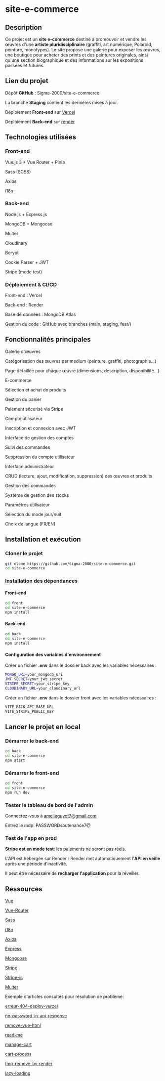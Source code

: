# site-e-commerce

## Description

Ce projet est un **site e-commerce** destiné à promouvoir et vendre les œuvres d'une **artiste pluridisciplinaire** (graffiti, art numérique, Polaroid, peinture, monotypes). Le site propose une galerie pour exposer les œuvres, une boutique pour acheter des prints et des peintures originales, ainsi qu'une section biographique et des informations sur les expositions passées et futures.

## Lien du projet

Dépôt **GitHub** : Sigma-2000/site-e-commerce

La branche **Staging** contient les dernières mises à jour.

Déploiement **Front-end** sur [Vercel](https://site-e-commerce-git-staging-sigma2000s-projects.vercel.app?_vercel_share=Vc6VxGuArxuoxQwbRv7RyGUfDCwk5gQK)

Deploiement **Back-end** sur [render](https://site-e-commerce-ydc0.onrender.com/)

## Technologies utilisées

### Front-end

Vue.js 3 + Vue Router + Pinia

Sass (SCSS)

Axios

i18n

### Back-end

Node.js + Express.js

MongoDB + Mongoose

Multer

Cloudinary

Bcrypt

Cookie Parser + JWT

Stripe (mode test)

### Déploiement & CI/CD

Front-end : Vercel

Back-end : Render

Base de données : MongoDB Atlas

Gestion du code : GitHub avec branches (main, staging, feat/)

## Fonctionnalités principales

Galerie d'œuvres

Catégorisation des œuvres par medium (peinture, graffiti, photographie...)

Page détaillée pour chaque œuvre (dimensions, description, disponibilité...)

E-commerce

Sélection et achat de produits

Gestion du panier

Paiement sécurisé via Stripe

Compte utilisateur

Inscription et connexion avec JWT

Interface de gestion des comptes

Suivi des commandes

Suppression du compte utilisateur

Interface administrateur

CRUD (lecture, ajout, modification, suppression) des œuvres et produits

Gestion des commandes

Système de gestion des stocks

Paramètres utilisateur

Sélection du mode jour/nuit

Choix de langue (FR/EN)

## Installation et exécution

### Cloner le projet

```sh
git clone https://github.com/Sigma-2000/site-e-commerce.git
cd site-e-commerce
```

### Installation des dépendances

#### Front-end

```sh
cd front
cd site-e-commerce
npm install
```

#### Back-end

```sh
cd back
cd site-e-commerce
npm install
```

#### Configuration des variables d'environnement

Créer un fichier **.env** dans le dossier back avec les variables nécessaires :

```sh
MONGO_URI=your_mongodb_uri
JWT_SECRET=your_jwt_secret
STRIPE_SECRET=your_stripe_key
CLOUDINARY_URL=your_cloudinary_url
```

Créer un fichier **.env** dans le dossier front avec les variables nécessaires :

```sh
VITE_BACK_API_BASE_URL
VITE_STRIPE_PUBLIC_KEY
```

## Lancer le projet en local

### Démarrer le back-end

```sh
cd back
cd site-e-commerce
npm start
```

### Démarrer le front-end

```sh
cd front
cd site-e-commerce
npm run dev
```

### Tester le tableau de bord de l'admin

Connectez-vous à amelieguyot7@gmail.com

Entrez le mdp: PASSWORDsoutenance7@

### Test de l'app en prod

**Stripe est en mode test**: les paiements ne seront pas réels.

L'API est hébergée sur Render : Render met automatiquement l'**API en veille** après une période d'inactivité.

Il peut être nécessaire de **recharger l'application** pour la réveiller.

## Ressources

[Vue](https://vuejs.org/)

[Vue-Router](https://router.vuejs.org/)

[Sass](https://sass-lang.com/blog/import-is-deprecated/)

[i18n](https://vue-i18n.intlify.dev/)

[Axios](https://axios-http.com/fr/docs/intro)

[Express](https://expressjs.com/)

[Mongoose](https://mongoosejs.com/)

[Stripe](https://docs.stripe.com/payments/checkout)

[Stripe-js](https://docs.stripe.com/js)

[Multer](https://github.com/expressjs/multer/blob/master/doc/README-fr.md)

Exemple d'articles consultés pour résolution de problème:

[erreur-404-deploy-vercel](http://medium.com/%40awdhesh1700/how-to-resolve-the-404-not-found-error-in-vercel-deployments-a0fe90c1447a)

[no-password-in-api-response](https://stackoverflow.com/questions/28838640/mongoose-how-can-i-access-a-selectfalse-property-in-a-schema-method)

[remove-vue-html](https://vue-i18n.intlify.dev/guide/advanced/component)

[read-me](https://medium.com/@lexnotor/%C3%A9crire-un-fichier-readme-md-37bad6cb2a7e)

[manage-cart](https://medium.com/@qausa/the-dynamics-of-shopping-carts-in-e-commerce-bridging-the-frontend-and-backend-786c19def4cb)

[cart-process](https://www.quora.com/What-happens-at-the-back-end-of-a-website-between-when-a-user-adds-a-product-to-cart-and-the-final-checkout-process-is-complete-Can-a-developer-please-give-a-step-by-step-overview-that-a-layperson-would-understand)

[tmp-remove-by-render](https://nodejs.org/api/fs.html)

[lazy-loading](https://developer.mozilla.org/fr/docs/Web/Performance/Lazy_loading)
